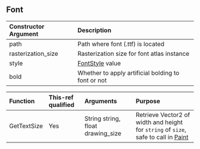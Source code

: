 ## Font

| Constructor Argument | Description |
| :-- | :-- |
| path | Path where font (.ttf) is located |
| rasterization_size | Rasterization size for font atlas instance |
| style | [FontStyle](docs/enums/../../../enums/FontStyle.md) value |
| bold | Whether to apply artificial bolding to font or not |

| Function | This-ref qualified | Arguments | Purpose |
| :-- | :-- | :-- | :-- |
| GetTextSize | Yes | String string, float drawing_size | Retrieve Vector2 of width and height for `string` of `size`, safe to call in [Paint](docs/../../callbacks.md) |